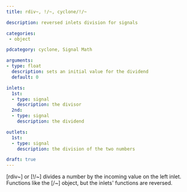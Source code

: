 ```yaml
---
title: rdiv~, !/~, cyclone/!/~

description: reversed inlets division for signals

categories:
 - object

pdcategory: cyclone, Signal Math

arguments:
- type: float
  description: sets an initial value for the dividend
  default: 0

inlets:
  1st:
  - type: signal
    description: the divisor
  2nd:
  - type: signal
    description: the dividend

outlets:
  1st:
  - type: signal
    description: the division of the two numbers

draft: true
---
```


[rdiv~] or [!/~] divides a number by the incoming value on the left inlet. Functions like the [/~] object, but the inlets' functions are reversed.
